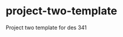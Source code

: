 # project-two-template
Project two template for des 341
<!-- Taboada, John, Parolari, Giovanna. All images borrowed from luceportland.com 2019, accessed  18 November 2019 https://www.luceportland.com -->
